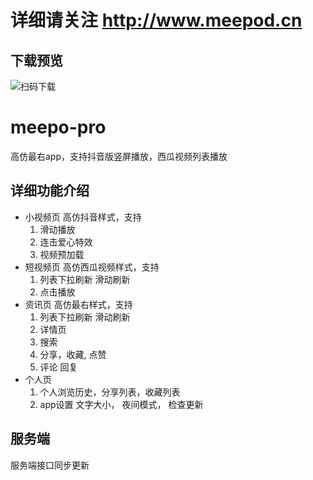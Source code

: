 
# 详细请关注 http://www.meepod.cn

## 下载预览

![扫码下载](https://ec-apps.oss-cn-beijing.aliyuncs.com/meepo_apk_code.png)


# meepo-pro
高仿最右app，支持抖音版竖屏播放，西瓜视频列表播放

## 详细功能介绍
- 小视频页
  高仿抖音样式，支持
  1. 滑动播放
  2. 连击爱心特效
  3. 视频预加载
- 短视频页
  高仿西瓜视频样式，支持
  1. 列表下拉刷新 滑动刷新
  2. 点击播放
- 资讯页
  高仿最右样式，支持
  1. 列表下拉刷新 滑动刷新
  2. 详情页
  3. 搜索
  3. 分享，收藏, 点赞
  4. 评论 回复
- 个人页
  1. 个人浏览历史，分享列表，收藏列表
  2. app设置  文字大小， 夜间模式， 检查更新
  
## 服务端
   
   服务端接口同步更新


